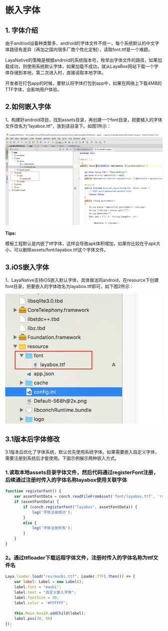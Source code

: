 
# 嵌入字体

## 1. 字体介绍

由于andriod设备种类繁多、android的字体文件不统一，每个系统默认的中文字体路径有差异（再加之国内很多厂商个性化定制），读取font.ttf是一个难题。

LayaNative的策略是根据android的系统版本号，枚举出字体文件的路径，如果加载成功，则使用系统默认字体，如果加载不成功，就从LayaBox网站下载一个字体存储到本地，第二次进入时，直接读取本地字体。

开发者在打包app的时候，要默认将字体打包到app中，如果在网络上下载4MB的TTF字体，会影响用户体验。

## 2.如何嵌入字体

1、构建好android项目，找到assets目录，再创建一个font目录，把要植入的字体文件改名为“layabox.ttf”，放到该目录下。如图1所示：

![图1](img/1.jpg)


**Tips:** 

模板工程默认是内嵌了ttf字体，这样会导致apk体积增加，如果你比较在乎apk大小，可以删除assets/font/layabox.ttf这个字体文件。

## 3.iOS嵌入字体

1、LayaNative支持iOS嵌入默认字体，具体做法同android，在resource下创建font目录，把要嵌入的字体改名为layabox.ttf即可，如下图2所示：   

![图2](img/2.png)


## 3.1版本后字体修改

3.1版本后优化了字体系统，默认优先使用系统字体。如果需要嵌入自定义字体，需要注册到系统后才能使用。下面示例展示两种嵌入方式。


### 1.读取本地assets目录字体文件，然后代码通过registerFont注册，后续通过注册时传入的字体名称layabox使用关联字体
```javascript
function registerFont() {
    var assetFontData = conch.readFileFromAsset('font/layabox.ttf', 'raw');
    if (assetFontData) {
        if (conch.registerFont("layabox", assetFontData)) {
            log('字体注册成功');
        }
        else {
            log('字体注册失败');
        }
    }
}
```


### 2。通过ttfloader下载远程字体文件，注册时传入的字体名称为ttf文件名
```javascript
Laya.loader.load("res/maobi.ttf", Loader.TTF).then(() => {
	var label: Label = new Label();
	label.font = "maobi";
	label.text = "自定义嵌入字体";
	label.fontSize = 30;
	label.color = '#FFFFFF';
		
	this.Main.box2D.addChild(label);
	label.pos(30, 50)
});
```